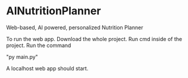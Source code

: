 # AINutritionPlanner
 Web-based, AI powered, personalized Nutrition Planner

To run the web app. Download the whole project. Run cmd inside of the project. Run the command 

"py main.py"

A localhost web app should start.
